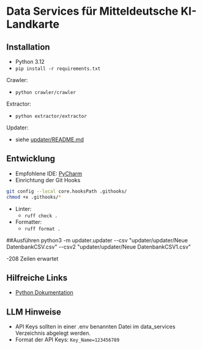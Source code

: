 # Data Services für Mitteldeutsche KI-Landkarte

## Installation

- Python 3.12
- `pip install -r requirements.txt`
 
Crawler:
- `python crawler/crawler`

Extractor:
- `python extractor/extractor`

Updater:
- siehe [updater/README.md](updater/README.md)

## Entwicklung

- Empfohlene IDE: [PyCharm](https://www.jetbrains.com/pycharm/)
- Einrichtung der Git Hooks

```sh
git config --local core.hooksPath .githooks/
chmod +x .githooks/*
```

- Linter:
  - `ruff check .`
- Formatter:
  - `ruff format .`
  
##Ausführen
  python3 -m updater.updater   --csv  "updater/updater/Neue DatenbankCSV.csv"   --csv2 "updater/updater/Neue DatenbankCSV1.csv"

-208 Zeilen erwartet

## Hilfreiche Links

- [Python Dokumentation](https://docs.python.org/3.12/)

## LLM Hinweise
 - API Keys sollten in einer .env benannten Datei im data_services Verzeichnis abgelegt werden.
 - Format der API Keys: `Key_Name=123456789`
